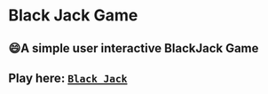 # Black Jack Game


## :smile:A simple user interactive BlackJack Game 

## Play here: <a href="[https://www.21jack.netlify.app/](https://21jack.netlify.app/)" target="_blank">**```Black Jack```**</a>
